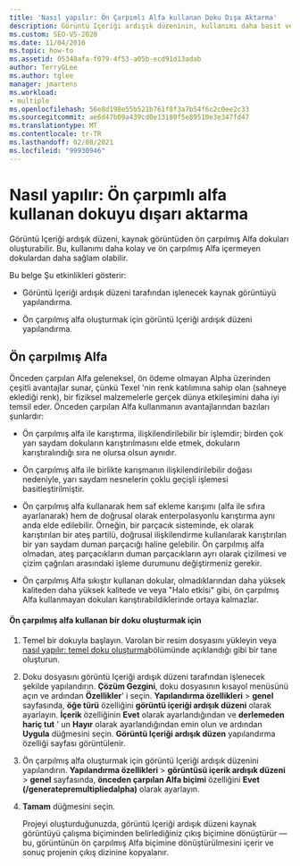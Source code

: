 ```yaml
---
title: 'Nasıl yapılır: Ön Çarpımlı Alfa kullanan Doku Dışa Aktarma'
description: Görüntü Içeriği ardışık düzeninin, kullanımı daha basit ve daha sağlam olabilecek bir kaynak görüntüden ön çarpılmış Alfa dokuları oluşturma hakkında bilgi edinin.
ms.custom: SEO-VS-2020
ms.date: 11/04/2016
ms.topic: how-to
ms.assetid: 05348afa-f079-4f53-a05b-ecd91d13adab
author: TerryGLee
ms.author: tglee
manager: jmartens
ms.workload:
- multiple
ms.openlocfilehash: 56e8d198e55b521b761f8f3a7b54f6c2c0ee2c33
ms.sourcegitcommit: ae6d47b09a439cd0e13180f5e89510e3e347fd47
ms.translationtype: MT
ms.contentlocale: tr-TR
ms.lasthandoff: 02/08/2021
ms.locfileid: "99930946"
---
```

# <a name="how-to-export-a-texture-that-has-premultiplied-alpha"></a>Nasıl yapılır: Ön çarpımlı alfa kullanan dokuyu dışarı aktarma

Görüntü Içeriği ardışık düzeni, kaynak görüntüden ön çarpılmış Alfa dokuları oluşturabilir. Bu, kullanımı daha kolay ve ön çarpılmış Alfa içermeyen dokulardan daha sağlam olabilir.

Bu belge Şu etkinlikleri gösterir:

- Görüntü Içeriği ardışık düzeni tarafından işlenecek kaynak görüntüyü yapılandırma.

- Ön çarpılmış alfa oluşturmak için görüntü Içeriği ardışık düzeni yapılandırma.

## <a name="premultiplied-alpha"></a>Ön çarpılmış Alfa
Önceden çarpılan Alfa geleneksel, ön ödeme olmayan Alpha üzerinden çeşitli avantajlar sunar, çünkü Texel 'nin renk katılımına sahip olan (sahneye eklediği renk), bir fiziksel malzemelerle gerçek dünya etkileşimini daha iyi temsil eder. Önceden çarpılan Alfa kullanmanın avantajlarından bazıları şunlardır:

- Ön çarpılmış alfa ile karıştırma, ilişkilendirilebilir bir işlemdir; birden çok yarı saydam dokuların karıştırılmasını elde etmek, dokuların karıştıralındığı sıra ne olursa olsun aynıdır.

- Ön çarpılmış alfa ile birlikte karışmanın ilişkilendirilebilir doğası nedeniyle, yarı saydam nesnelerin çoklu geçişli işlemesi basitleştirilmiştir.

- Ön çarpılmış alfa kullanarak hem saf ekleme karışımı (alfa ile sıfıra ayarlanarak) hem de doğrusal olarak enterpolasyonlu karıştırma aynı anda elde edilebilir. Örneğin, bir parçacık sisteminde, ek olarak karıştırılan bir ateş partilü, doğrusal ilişkilendirme kullanılarak karıştırılan bir yarı saydam duman parçacığı haline gelebilir. Ön çarpılmış alfa olmadan, ateş parçacıkların duman parçacıkların ayrı olarak çizilmesi ve çizim çağrıları arasındaki işleme durumunu değiştirmeniz gerekir.

- Ön çarpılmış Alfa sıkıştır kullanan dokular, olmadıklarından daha yüksek kaliteden daha yüksek kalitede ve veya "Halo etkisi" gibi, ön çarpılmış Alfa kullanmayan dokuları karıştırabildiklerinde ortaya kalmazlar.

#### <a name="to-create-a-texture-that-uses-premultiplied-alpha"></a>Ön çarpılmış alfa kullanan bir doku oluşturmak için

1. Temel bir dokuyla başlayın. Varolan bir resim dosyasını yükleyin veya [nasıl yapılır: temel doku oluşturma](../designers/how-to-create-a-basic-texture.md)bölümünde açıklandığı gibi bir tane oluşturun.

2. Doku dosyasını görüntü Içeriği ardışık düzeni tarafından işlenecek şekilde yapılandırın. **Çözüm Gezgini**, doku dosyasının kısayol menüsünü açın ve ardından **Özellikler**' i seçin. **Yapılandırma özellikleri**  >  **genel** sayfasında, **öğe türü** özelliğini **görüntü içeriği ardışık düzeni** olarak ayarlayın. **İçerik** özelliğinin **Evet** olarak ayarlandığından ve **derlemeden hariç tut** ' un **Hayır** olarak ayarlandığından emin olun ve ardından **Uygula** düğmesini seçin. **Görüntü Içeriği ardışık düzen** yapılandırma özelliği sayfası görüntülenir.

3. Ön çarpılmış alfa oluşturmak için görüntü Içeriği ardışık düzenini yapılandırın. **Yapılandırma özellikleri**  >  **görüntüsü içerik ardışık düzeni**  >  **genel** sayfasında, **önceden çarpılan Alfa biçimi** özelliğini **Evet (/generatepremultipliedalpha)** olarak ayarlayın.

4. **Tamam** düğmesini seçin.

   Projeyi oluşturduğunuzda, görüntü Içeriği ardışık düzeni kaynak görüntüyü çalışma biçiminden belirlediğiniz çıkış biçimine dönüştürür — bu, görüntünün ön çarpılmış Alfa biçimine dönüştürülmesini içerir ve sonuç projenin çıkış dizinine kopyalanır.